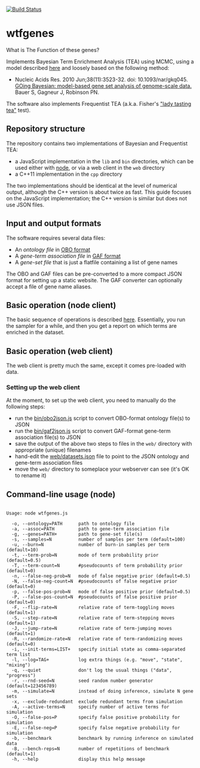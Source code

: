 [![Build Status](https://travis-ci.org/evoldoers/wtfgenes.svg?branch=master)](https://travis-ci.org/evoldoers/wtfgenes)

# wtfgenes

What is The Function of these genes?

Implements Bayesian Term Enrichment Analysis (TEA) using MCMC,
using a model described [here](https://github.com/ihh/wtfgenes-appnote)
and loosely based on the following method:

- Nucleic Acids Res. 2010 Jun;38(11):3523-32. doi: 10.1093/nar/gkq045. [GOing Bayesian: model-based gene set analysis of genome-scale data.](http://www.ncbi.nlm.nih.gov/pubmed/20172960) Bauer S, Gagneur J, Robinson PN.

The software also implements Frequentist TEA (a.k.a. Fisher's ["lady tasting tea"](https://en.wikipedia.org/wiki/Lady_tasting_tea) test).

## Repository structure

The repository contains two implementations of Bayesian and Frequentist TEA:
- a JavaScript implementation in the `lib` and `bin` directories, which can be used either with [node](https://nodejs.org/), or via a web client in the `web` directory
- a C++11 implementation in the `cpp` directory

The two implementations should be identical at the level of numerical output,
although the C++ version is about twice as fast.
This guide focuses on the JavaScript implementation; the C++ version is similar but does not use JSON files.

## Input and output formats

The software requires several data files:
- An *ontology file* in [OBO format](http://owlcollab.github.io/oboformat/doc/GO.format.obo-1_2.html)
- A *gene-term association file* in [GAF format](http://www.geneontology.org/page/go-annotation-file-format-20)
- A *gene-set file* that is just a flatfile containing a list of gene names

The OBO and GAF files can be pre-converted to a more compact JSON format for setting up a static website.
The GAF converter can optionally accept a file of gene name aliases.

## Basic operation (node client)

The basic sequence of operations is described [here](https://github.com/ihh/wtfgenes-appnote).
Essentially, you run the sampler for a while, and then you get a report on which terms are enriched in the dataset.

## Basic operation (web client)

The web client is pretty much the same, except it comes pre-loaded with data.

### Setting up the web client

At the moment, to set up the web client, you need to manually do the following steps:
- run the [bin/obo2json.js](https://github.com/evoldoers/wtfgenes/blob/master/bin/obo2json.js) script to convert OBO-format ontology file(s) to JSON
- run the [bin/gaf2json.js](https://github.com/evoldoers/wtfgenes/blob/master/bin/gaf2json.js) script to convert GAF-format gene-term association file(s) to JSON
- save the output of the above two steps to files in the `web/` directory with appropriate (unique) filenames
- hand-edit the [web/datasets.json](https://github.com/evoldoers/wtfgenes/blob/master/web/datasets.json) file to point to the JSON ontology and gene-term association files
- move the `web/` directory to someplace your webserver can see (it's OK to rename it)

## Command-line usage (node)

<pre><code>
Usage: node wtfgenes.js

  -o, --ontology=PATH      path to ontology file
  -a, --assoc=PATH         path to gene-term association file
  -g, --genes=PATH+        path to gene-set file(s)
  -s, --samples=N          number of samples per term (default=100)
  -u, --burn=N             number of burn-in samples per term (default=10)
  -t, --term-prob=N        mode of term probability prior (default=0.5)
  -T, --term-count=N       #pseudocounts of term probability prior (default=0)
  -n, --false-neg-prob=N   mode of false negative prior (default=0.5)
  -N, --false-neg-count=N  #pseudocounts of false negative prior (default=0)
  -p, --false-pos-prob=N   mode of false positive prior (default=0.5)
  -P, --false-pos-count=N  #pseudocounts of false positive prior (default=0)
  -F, --flip-rate=N        relative rate of term-toggling moves (default=1)
  -S, --step-rate=N        relative rate of term-stepping moves (default=1)
  -J, --jump-rate=N        relative rate of term-jumping moves (default=1)
  -R, --randomize-rate=N   relative rate of term-randomizing moves (default=0)
  -i, --init-terms=LIST+   specify initial state as comma-separated term list
  -l, --log=TAG+           log extra things (e.g. "move", "state", "mixing")
  -q, --quiet              don't log the usual things ("data", "progress")
  -r, --rnd-seed=N         seed random number generator (default=123456789)
  -m, --simulate=N         instead of doing inference, simulate N gene sets
  -x, --exclude-redundant  exclude redundant terms from simulation
  -A, --active-terms=N     specify number of active terms for simulation
  -O, --false-pos=P        specify false positive probability for simulation
  -E, --false-neg=P        specify false negative probability for simulation
  -b, --benchmark          benchmark by running inference on simulated data
  -B, --bench-reps=N       number of repetitions of benchmark (default=1)
  -h, --help               display this help message

</code></pre>
